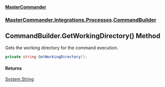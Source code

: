 #### [MasterCommander](MasterCommander.md 'MasterCommander')
### [MasterCommander.Integrations.Processes](MasterCommander.md#MasterCommander.Integrations.Processes 'MasterCommander.Integrations.Processes').[CommandBuilder](CommandBuilder.md 'MasterCommander.Integrations.Processes.CommandBuilder')

## CommandBuilder.GetWorkingDirectory() Method

Gets the working directory for the command execution.

```csharp
private string GetWorkingDirectory();
```

#### Returns
[System.String](https://docs.microsoft.com/en-us/dotnet/api/System.String 'System.String')